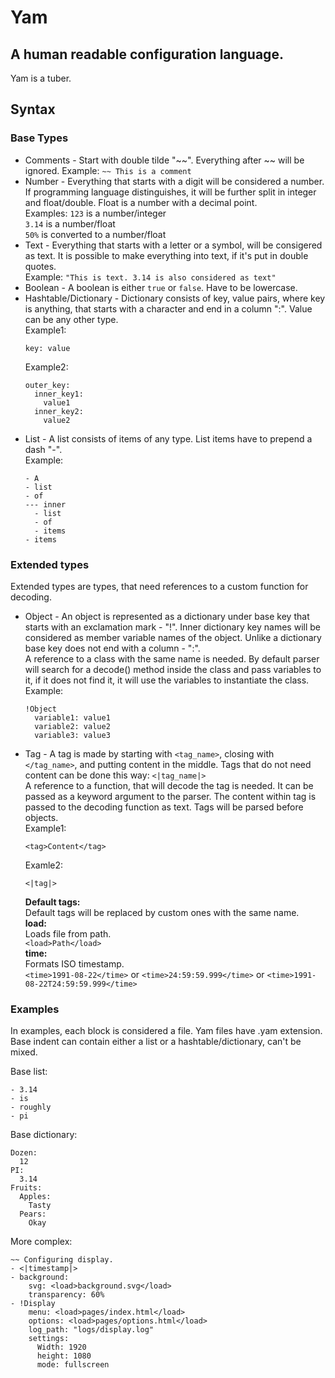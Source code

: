 # Yam
## A human readable configuration language.

Yam is a tuber.

## Syntax

### Base Types

- Comments - Start with double tilde "\~\~". Everything after \~\~ will be ignored.
    Example: `~~ This is a comment`  
- Number - Everything that starts with a digit will be considered a number.
    If programming language distinguishes, it will be further split in integer
    and float/double. Float is a number with a decimal point.  
    Examples:
    `123` is a number/integer  
    `3.14` is a number/float  
    `50%` is converted to a number/float 
- Text - Everything that starts with a letter or a symbol, will be consigered as text.
    It is possible to make everything into text, if it's put in double quotes.  
    Example: `"This is text. 3.14 is also considered as text"`
- Boolean - A boolean is either `true` or `false`. Have to be lowercase.
- Hashtable/Dictionary - Dictionary consists of key, value pairs, where key is
    anything, that starts with a character and end in a column ":".
    Value can be any other type.  
    Example1:  
    ```
    key: value
    ```
    Example2:  
    ```
    outer_key:
      inner_key1:
        value1
      inner_key2:
        value2
    ```
- List - A list consists of items of any type. List items have to prepend
    a dash "-".  
    Example:
    ```
    - A
    - list
    - of
    --- inner
      - list
      - of
      - items
    - items
    ```

### Extended types

Extended types are types, that need references to a custom function for decoding.

- Object - An object is represented as a dictionary under base key that starts
    with an exclamation mark - "!". Inner dictionary key names will be
    considered as member variable names of the object. Unlike a dictionary base
    key does not end with a column - ":".  
    A reference to a class with the same name is needed. By default parser will
    search for a decode() method inside the class and pass variables to it,
    if it does not find it, it will use the variables to instantiate the class.  
    Example:  
    ```
    !Object
      variable1: value1
      variable2: value2
      variable3: value3
    ```
- Tag - A tag is made by starting with `<tag_name>`, closing with `</tag_name>`,
    and putting content in the middle. Tags that do not need content can be
    done this way: `<|tag_name|>`  
    A reference to a function, that will decode the tag is needed. It can be
    passed as a keyword argument to the parser. The content within tag is passed
    to the decoding function as text. Tags will be parsed before objects.  
    Example1:
    ```
    <tag>Content</tag>
    ```
    Examle2:
    ```
    <|tag|>
    ```
    **Default tags:**  
    Default tags will be replaced by custom ones with the same name.  
    **load:** \
    Loads file from path.  
    `<load>Path</load>`  
    **time:** \
    Formats ISO timestamp.  
    `<time>1991-08-22</time>`
    or
    `<time>24:59:59.999</time>`
    or
    `<time>1991-08-22T24:59:59.999</time>`


### Examples
In examples, each block is considered a file. Yam files have .yam extension.  
Base indent can contain either a list or a hashtable/dictionary, can't be mixed.  

Base list:
```
- 3.14
- is
- roughly
- pi
```

Base dictionary:
```
Dozen:
  12
PI:
  3.14
Fruits:
  Apples:
    Tasty
  Pears:
    Okay
```

More complex:
```
~~ Configuring display.
- <|timestamp|>
- background:
    svg: <load>background.svg</load>
    transparency: 60%
- !Display
    menu: <load>pages/index.html</load>
    options: <load>pages/options.html</load>
    log_path: "logs/display.log"
    settings:
      Width: 1920
      height: 1080
      mode: fullscreen
```
